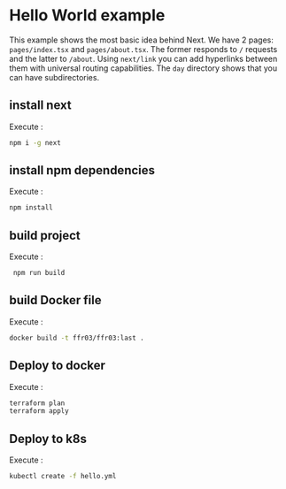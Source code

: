# Hello World example

This example shows the most basic idea behind Next. We have 2 pages: `pages/index.tsx` and `pages/about.tsx`. The former responds to `/` requests and the latter to `/about`. Using `next/link` you can add hyperlinks between them with universal routing capabilities. The `day` directory shows that you can have subdirectories.

## install next 
Execute :
```bash
npm i -g next
```

## install npm dependencies 
Execute :
```bash
npm install
```

## build project
Execute :
```bash
 npm run build
 ```

## build Docker file
Execute :
```bash
docker build -t ffr03/ffr03:last .
```

## Deploy to docker

Execute :
```bash
terraform plan
terraform apply
```

## Deploy to k8s
Execute :
```bash
kubectl create -f hello.yml
```
